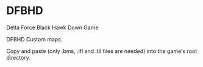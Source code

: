 # DFBHD
Delta Force Black Hawk Down Game

DFBHD Custom maps.

Copy and paste (only .bms, .ifl and .til files are needed) into the game's root directory.
